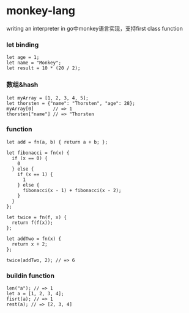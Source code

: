 # monkey-lang
writing an interpreter in go中monkey语言实现，支持first class function

### let binding
```
let age = 1;
let name = "Monkey";
let result = 10 * (20 / 2);
```

### 数组&hash
```
let myArray = [1, 2, 3, 4, 5];
let thorsten = {"name": "Thorsten", "age": 28};
myArray[0]       // => 1
thorsten["name"] // => "Thorsten
```

### function
```
let add = fn(a, b) { return a + b; };

let fibonacci = fn(x) {
  if (x == 0) {
    0
  } else {
    if (x == 1) {
      1
    } else {
      fibonacci(x - 1) + fibonacci(x - 2);
    }
  }
};

let twice = fn(f, x) {
  return f(f(x));
};

let addTwo = fn(x) {
  return x + 2;
};

twice(addTwo, 2); // => 6
```

### buildin function
```
len("a"); // => 1
let a = [1, 2, 3, 4];
fisrt(a); // => 1
rest(a); // => [2, 3, 4]

```
